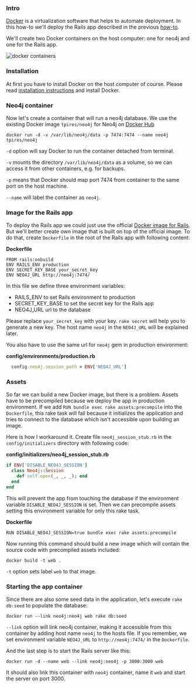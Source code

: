 ### Intro

[Docker](https://www.docker.com/) is a virtualization software that helps to automate deployment.
In this how-to we'll deploy the Rails app described in the previous [how-to](/how-tos/rails_neo4j_app/).

We'll create two Docker containers on the host computer: one for neo4j and one for the Rails app.

![docker containers](/images/docker.png)

### Installation

At first you have to install Docker on the host computer of course.
Please read [installation instructions](https://docs.docker.com/installation/#installation) and install Docker.

### Neo4j container

Now let's create a container that will run a neo4j database.
We use the existing Docker image `tpires/neo4j` for Neo4j on [Docker Hub](https://registry.hub.docker.com/u/tpires/neo4j/)

    docker run -d -v /var/lib/neo4j/data -p 7474:7474 --name neo4j tpires/neo4j

`-d` option will say Docker to run the container detached from terminal.

`-v` mounts the directory `/var/lib/neo4j/data` as a volume, so we can access it from other containers, e.g. for backups.

`-p` means that Docker should map port 7474 from container to the same port on the host machine.

`--name` will label the container as `neo4j`.

### Image for the Rails app

To deploy the Rails app we could just use the official [Docker image for Rails](https://registry.hub.docker.com/_/rails/).
But we'll better create own image that is built on top of the official image.
To do that, create `Dockerfile` in the root of the Rails app with following content:

**Dockerfile**

    FROM rails:onbuild
    ENV RAILS_ENV production
    ENV SECRET_KEY_BASE your_secret_key
    ENV NEO4J_URL http://neo4j:7474/

In this file we define three environment variables:

* RAILS_ENV to set Rails environment to production
* SECRET_KEY_BASE to set the secret key for the Rails app
* NEO4J_URL url to the database

Please replace `your_secret_key` with your key. `rake secret` will help you to generate a new key.
The host name `neo4j` in the `NEO4J_URL` will be explained later.

You also have to use the same url for `neo4j` gem in production environment:

**config/environments/production.rb**

~~~ruby
  config.neo4j.session_path = ENV['NEO4J_URL']
~~~

### Assets

So far we can build a new Docker image, but there is a problem.
Assets have to be precompiled because we deploy the app in production environment.
If we add `RUN bundle exec rake assets:precompile` into the `Dockerfile`, this rake task will fail because it initializes
the application and tries to connect to the database which isn't accessible upon building an image.

Here is how I workaround it. Create file `neo4j_session_stub.rb` in the `config/initializers` directory with following code:

**config/initializers/neo4j_session_stub.rb**

~~~ruby
if ENV['DISABLE_NEO4J_SESSION']
  class Neo4j::Session
    def self.open(_, _, _); end
  end
end
~~~

This will prevent the app from touching the database if the environment variable `DISABLE_NEO4J_SESSION` is set.
Then we can precompile assets setting this environment variable for only this rake task.

**Dockerfile**

    RUN DISABLE_NEO4J_SESSION=true bundle exec rake assets:precompile

Now running this command should build a new image which will contain the source code with precompiled assets included:

    docker build -t web .

`-t` option sets label `web` to that image.

### Starting the app container

Since there are also some seed data in the application, let's execute `rake db:seed` to populate the database:

    docker run --link neo4j:neo4j web rake db:seed

`--link` option will link neo4j container, making it accessible from this container by adding host name `neo4j` to the hosts file.
If you remember, we set environment variable `NEO4J_URL` to `http://neo4j:7474/` in the `Dockerfile`.

And the last step is to start the Rails server like this:

    docker run -d --name web --link neo4j:neo4j -p 3000:3000 web

It should also link this container with `neo4j` container, name it `web` and start the server on port 3000.